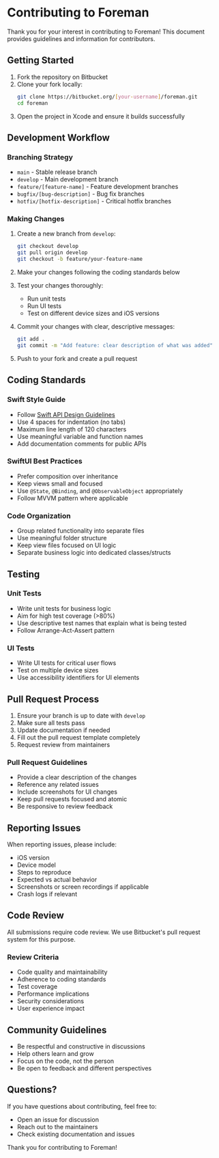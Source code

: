 # Contributing to Foreman

Thank you for your interest in contributing to Foreman! This document provides guidelines and information for contributors.

## Getting Started

1. Fork the repository on Bitbucket
2. Clone your fork locally:
   ```bash
   git clone https://bitbucket.org/[your-username]/foreman.git
   cd foreman
   ```
3. Open the project in Xcode and ensure it builds successfully

## Development Workflow

### Branching Strategy

- `main` - Stable release branch
- `develop` - Main development branch
- `feature/[feature-name]` - Feature development branches
- `bugfix/[bug-description]` - Bug fix branches
- `hotfix/[hotfix-description]` - Critical hotfix branches

### Making Changes

1. Create a new branch from `develop`:
   ```bash
   git checkout develop
   git pull origin develop
   git checkout -b feature/your-feature-name
   ```

2. Make your changes following the coding standards below

3. Test your changes thoroughly:
   - Run unit tests
   - Run UI tests
   - Test on different device sizes and iOS versions

4. Commit your changes with clear, descriptive messages:
   ```bash
   git add .
   git commit -m "Add feature: clear description of what was added"
   ```

5. Push to your fork and create a pull request

## Coding Standards

### Swift Style Guide

- Follow [Swift API Design Guidelines](https://swift.org/documentation/api-design-guidelines/)
- Use 4 spaces for indentation (no tabs)
- Maximum line length of 120 characters
- Use meaningful variable and function names
- Add documentation comments for public APIs

### SwiftUI Best Practices

- Prefer composition over inheritance
- Keep views small and focused
- Use `@State`, `@Binding`, and `@ObservableObject` appropriately
- Follow MVVM pattern where applicable

### Code Organization

- Group related functionality into separate files
- Use meaningful folder structure
- Keep view files focused on UI logic
- Separate business logic into dedicated classes/structs

## Testing

### Unit Tests

- Write unit tests for business logic
- Aim for high test coverage (>80%)
- Use descriptive test names that explain what is being tested
- Follow Arrange-Act-Assert pattern

### UI Tests

- Write UI tests for critical user flows
- Test on multiple device sizes
- Use accessibility identifiers for UI elements

## Pull Request Process

1. Ensure your branch is up to date with `develop`
2. Make sure all tests pass
3. Update documentation if needed
4. Fill out the pull request template completely
5. Request review from maintainers

### Pull Request Guidelines

- Provide a clear description of the changes
- Reference any related issues
- Include screenshots for UI changes
- Keep pull requests focused and atomic
- Be responsive to review feedback

## Reporting Issues

When reporting issues, please include:

- iOS version
- Device model
- Steps to reproduce
- Expected vs actual behavior
- Screenshots or screen recordings if applicable
- Crash logs if relevant

## Code Review

All submissions require code review. We use Bitbucket's pull request system for this purpose.

### Review Criteria

- Code quality and maintainability
- Adherence to coding standards
- Test coverage
- Performance implications
- Security considerations
- User experience impact

## Community Guidelines

- Be respectful and constructive in discussions
- Help others learn and grow
- Focus on the code, not the person
- Be open to feedback and different perspectives

## Questions?

If you have questions about contributing, feel free to:

- Open an issue for discussion
- Reach out to the maintainers
- Check existing documentation and issues

Thank you for contributing to Foreman!
